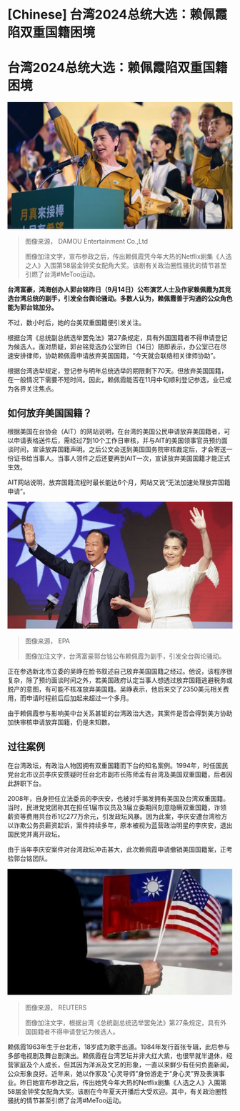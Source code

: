 # [Chinese] 台湾2024总统大选：赖佩霞陷双重国籍困境

#  台湾2024总统大选：赖佩霞陷双重国籍困境


![赖佩霞](_131096049_dsc08999.jpg)

> 图像来源，  DAMOU Entertainment Co.,Ltd
>
> 图像加注文字，宣布参政之后，传出赖佩霞凭今年大热的Netflix剧集《人选之人》入围第58届金钟奖女配角大奖。该剧有关政治圈性骚扰的情节甚至引燃了台湾#MeToo运动。

**台湾富豪，鸿海创办人郭台铭昨日（9月14日）公布演艺人士及作家赖佩霞为其竞选台湾总统的副手，引发全台舆论骚动。多数人认为，赖佩霞善于沟通的公众角色能为郭台铭加分。**

不过，数小时后，她的台美双重国籍便引发关注。

根据台湾《总统副总统选举罢免法》第27条规定，具有外国国籍者不得申请登记为候选人。面对质疑，郭台铭竞选办公室昨日（14日）随即表示，办公室已在尽速安排律师，协助赖佩霞申请放弃美国国籍，“今天就会联络相关律师协助”。

根据台湾选举规定，登记参与明年总统选举的期限剩下70天。但放弃美国国籍，在一般情况下需要不短时间。因此，赖佩霞能否在11月中旬顺利登记参选，业已成为各界关注焦点。

##  如何放弃美国国籍？

根据美国在台协会（AIT）的网站说明，在台湾的美国公民申请放弃美国籍者，可以申请表格送件后，需经过7到10个工作日审核，并与AIT的美国领事官员预约面谈时间，宣读放弃国籍声明。之后公文会送到美国国务院审核裁定后，才会寄送一份证书给当事人。当事人领件之后还要再到AIT一次，宣读放弃美国国籍才能正式生效。

AIT网站说明，放弃国籍流程时最长能达6个月，网站又说“无法加速处理放弃国籍申请”。

![郭台铭宣布副手人选为资深艺人赖佩霞](_131084093_4d522a370fcba8a9011f0afb34e8bb0517fe525f.jpg)

> 图像来源，  EPA
>
> 图像加注文字，台湾富豪郭台铭公布赖佩霞为副手，引发全台舆论骚动。

正在参选新北市立委的吴峥在脸书叙述自己放弃美国国籍之经过。他说，该程序很复杂，除了预约面谈时间之外，若美国政府认定当事人想透过放弃国籍逃避税务或脱产的意图，有可能不核准放弃美国籍。吴峥表示，他后来交了2350美元相关费用，而申请时程前后后加起来超过一个多月。

由于赖佩霞参与影响美中台关系甚钜的台湾政治大选，其案件是否会得到美方协助加快审核申请放弃国籍，仍是未知数。

##  过往案例

在台湾政坛，有政治人物因拥有双重国籍而下台的知名案例。1994年，时任国民党台北市议员李庆安质疑时任台北市副市长陈师孟有台湾及美国双重国籍，后者因此辞职下台。

2008年，自身担任立法委员的李庆安，也被对手揭发拥有美国及台湾双重国籍。当时，民进党党团称其在担任1届市议员及3届立委期间刻意隐瞒双重国籍，诈领薪资等费用共台币1亿277万余元，引发政坛风暴。因为此案，李庆安遭台湾检方以诈欺公务员薪资起诉，案件持续多年，原本被视为蓝营政治明星的李庆安，退出国民党并离开政坛。

由于当年李庆安案件对台湾政坛冲击甚大，此次赖佩霞申请撤销美国国籍案，正考验郭台铭团队。

![flags](_126477076_whatsubject.jpg)

> 图像来源，  REUTERS
>
> 图像加注文字，根据台湾《总统副总统选举罢免法》第27条规定，具有外国国籍者不得申请登记为候选人。

赖佩霞1963年生于台北市，18岁成为歌手出道。1984年发行首张专辑，此后参与多部电视剧及舞台剧演出。赖佩霞在台湾艺坛并非大红大紫，也很早就半退休，经营家庭及个人成长，但其因为洋派及文艺的形象，一直以来鲜少有任何负面新闻，公众形象良好。近年来，她以作家及“心灵导师”身份游走于“身心灵”界及表演事业。昨日她宣布参政之后，传出她凭今年大热的Netflix剧集《人选之人》入围第58届金钟奖女配角大奖。该剧在今年夏天开播后大受欢迎。其中，有关政治圈性骚扰的情节甚至引燃了台湾#MeToo运动。


